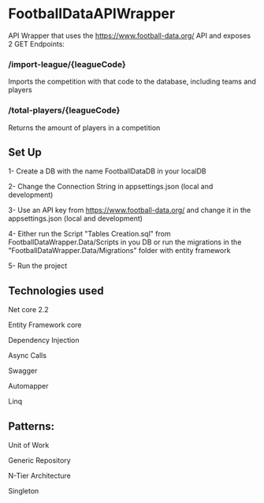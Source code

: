 # FootballDataAPIWrapper

API Wrapper that uses the https://www.football-data.org/ API and exposes 2 GET Endpoints:

### /import-league/{leagueCode}

  Imports the competition with that code to the database, including teams and players

### /total-players/{leagueCode}

  Returns the amount of players in a competition
  
  
 ## Set Up
 
 1- Create a DB with the name FootballDataDB in your localDB
 
 2- Change the Connection String in appsettings.json (local and development)
 
 3- Use an API key from https://www.football-data.org/ and change it in the appsettings.json (local and development)
 
 4- Either run the Script "Tables Creation.sql" from FootballDataWrapper.Data/Scripts in you DB or run the migrations in the   
 "FootballDataWrapper.Data/Migrations" folder with entity framework
 
 5- Run the project
 
 ## Technologies used
  Net core 2.2
  
  Entity Framework core
  
  Dependency Injection
  
  Async Calls
  
  Swagger
  
  Automapper
  
  Linq
  
  ## Patterns: 
  Unit of Work
  
  Generic Repository
  
  N-Tier Architecture
  
  Singleton
